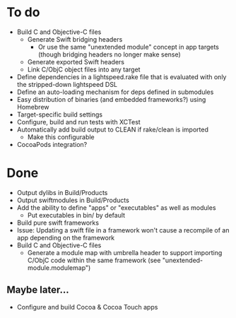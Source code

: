 # To do

- Build C and Objective-C files
    - Generate Swift bridging headers
        - Or use the same "unextended module" concept in app targets
          (though bridging headers no longer make sense)
    - Generate exported Swift headers
    - Link C/ObjC object files into any target
- Define dependencies in a lightspeed.rake file that is evaluated with
  only the stripped-down lightspeed DSL
- Define an auto-loading mechanism for deps defined in submodules
- Easy distribution of binaries (and embedded frameworks?) using
  Homebrew
- Target-specific build settings
- Configure, build and run tests with XCTest
- Automatically add build output to CLEAN if rake/clean is imported
    - Make this configurable
- CocoaPods integration?

# Done

- Output dylibs in Build/Products
- Output swiftmodules in Build/Products
- Add the ability to define "apps" or "executables" as well as modules
    - Put executables in bin/ by default
- Build pure swift frameworks
- Issue: Updating a swift file in a framework won't cause a recompile of
  an app depending on the framework
- Build C and Objective-C files
    - Generate a module map with umbrella header to support importing
      C/ObjC code within the same framework (see "unextended-module.modulemap")

## Maybe later...

- Configure and build Cocoa & Cocoa Touch apps
